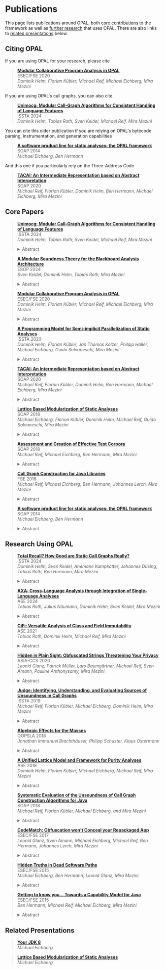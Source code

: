 # Publications

This page lists publications around OPAL, both [core contributions](#core-papers) to the framework as well as [further research](#research-using-opal) that uses OPAL.
There are also links to [related presentations](#related-presentations) below.

## Citing OPAL

If you are using OPAL for your research, please cite

> [**Modular Collaborative Program Analysis in OPAL**](https://2020.esec-fse.org/details/fse-2020-papers/191)  
> ESEC/FSE 2020  
> *Dominik Helm, Florian Kübler, Michael Reif, Michael Eichberg, Mira Mezini*

If you are using OPAL's call graphs, you can also cite

> [**Unimocg: Modular Call-Graph Algorithms for Consistent Handling of Language Features**](/articles/Unimocg@ISSTA24.pdf)  
> ISSTA 2024  
> *Dominik Helm, Tobias Roth, Sven Keidel, Michael Reif, Mira Mezini*

You can cite this older publication if you are relying on OPAL's bytecode parsing, instrumentation, and generation capabilities

> [**A software product line for static analyses: the OPAL framework**](https://doi.acm.org/10.1145/2614628.2614630)  
> SOAP 2014  
> *Michael Eichberg, Ben Hermann*

And this one if you particularly rely on the Three-Address Code

> [**TACAI: An Intermediate Representation based on Abstract Interpretation**](https://pldi20.sigplan.org/details/SOAP-2020-papers/1)  
> SOAP 2020  
> *Michael Reif, Florian Kübler, Dominik Helm, Ben Hermann, Michael Eichberg, Mira Mezini*

## Core Papers

> [**Unimocg: Modular Call-Graph Algorithms for Consistent Handling of Language Features**](/articles/Unimocg@ISSTA24.pdf)  
> ISSTA 2024  
> *Dominik Helm, Tobias Roth, Sven Keidel, Michael Reif, Mira Mezini*  
> <details><summary>Abstract</summary>
> Traditional call-graph construction algorithms conflate the computation of possible runtime types with the actual resolution of (virtual) calls.
> This tangled design impedes supporting complex language features and APIs and making systematic trade-offs between precision, soundness, and scalability.
> It also impedes implementation of precise downstream analyses that rely on type information.
>
> To address the problem, we propose Unimocg, a modular architecture for call-graph construction that decouples the computation of type information from resolving calls.
> Due to its modular design, Unimocg can combine a wide range of different call-graph algorithms with algorithm-agnostic modules to support individual language features.
> Moreover, these modules operate at the same precision as the chosen call-graph algorithm with no further effort.
> Additionally, Unimocg allows other analyses to easily reuse type information from the call-graph construction at full precision.
>
> We demonstrate how Unimocg enables a framework of call-graph algorithms with different precision, soundness, and scalability trade-offs from reusable modules.
> Unimocg currently supports ten call-graph algorithms from vastly different families, such as CHA, RTA, XTA, and *k*-*l*-CFA.
> These algorithms show consistent soundness without sacrificing precision or performance.
> We also show how an immutability analysis is improved using Unimocg.</details>

> [**A Modular Soundness Theory for the Blackboard Analysis Architecture**](https://link.springer.com/chapter/10.1007/978-3-031-57267-8_14)  
> ESOP 2024  
> *Sven Keidel, Dominik Helm, Tobias Roth, Mira Mezini*  
> <details><summary>Abstract</summary>
> Sound static analyses are an important ingredient for compiler optimizations and program verification tools.
> However, mathematically proving that a static analysis is sound is a difficult task due to two problems.
> First, soundness proofs relate two complicated program semantics (the static and the dynamic semantics) which are hard to reason about.
> Second, the more the static and dynamic semantics differ, the more work a soundness proof needs to do to bridge the impedance mismatch.
> These problems increase the effort and complexity of soundness proofs.
> Existing soundness theories address these problems by deriving both the dynamic and static semantics from the same artifact, often called generic interpreter.
> A generic interpreter provides a common structure along which a soundness proof can be composed, which avoids having to reason about the analysis as a whole.
> However, a generic interpreter restricts which analyses can be derived, as all derived analyses must roughly follow the program execution order.
>
> To lift this restriction, we develop a soundness theory for the blackboard analysis architecture, which is capable of describing backward, demand-driven, and summary-based analyses.
> The architecture describes static analyses with small independent modules, which communicate via a central store.
> Soundness of a compound analysis follows from soundness of all of its modules.
> Furthermore, modules can be proven sound independently, even though modules depend on each other.
> We evaluate our theory by proving soundness of four analyses: a pointer and call-graph analysis, a reflection analysis, an immutability analysis, and a demand-driven reaching definitions analysis.</details>

> [**Modular Collaborative Program Analysis in OPAL**](https://2020.esec-fse.org/details/fse-2020-papers/191)  
> ESEC/FSE 2020  
> *Dominik Helm, Florian Kübler, Michael Reif, Michael Eichberg, Mira Mezini*
>
> <details><summary>Abstract</summary>
> Current approaches combining multiple static analyses deriving different, independent properties focus either on modularity or performance.
> Whereas declarative approaches facilitate modularity and automated, analysis-independent optimizations, imperative approaches foster manual, analysis-specific optimizations.
>
> In this paper, we present a novel approach to static analyses that leverages the modularity of blackboard systems and combines declarative and imperative techniques.
> Our approach allows exchangeability, and pluggable extension of analyses in order to improve sound(i)ness, precision, and scalability and explicitly enables the combination of otherwise incompatible analyses.
> With our approach integrated in the OPAL framework, we were able to implement various dissimilar analyses, including a points-to analysis that outperforms an equivalent analysis from Doop, the state-of-the-art points-to analysis framework.</details>

> [**A Programming Model for Semi-implicit Parallelization of Static Analyses**](https://conf.researchr.org/details/issta-2020/issta-2020-papers/18/A-Programming-Model-for-Semi-implicit-Parallelization-of-Static-Analyses)  
> ISSTA 2020  
> *Dominik Helm, Florian Kübler, Jan Thomas Kölzer, Philipp Haller, Michael Eichberg, Guido Salvaneschi, Mira Mezini*  
> <details><summary>Abstract</summary>
> Parallelization of static analyses is necessary to scale to real-world programs, but it is a complex and difficult task and, therefore, often only done manually for selected high-profile analyses.
> In this paper, we propose a programming model for semi-implicit parallelization of static analyses which is inspired by reactive programming.
> Reusing the domain-expert knowledge on how to parallelize analyses encoded in the programming framework, developers do not need to think about parallelization and concurrency issues on their own.
> The programming model supports stateful computations, only requires monotonic computations over lattices, and is independent of specific analyses.
> Our evaluation shows the applicability of the programming model to different analyses and the importance of user-selected scheduling strategies.
> We implemented an IFDS solver that was able to outperform a state-of-the-art, specialized parallel IFDS solver both in absolute performance and scalability.</details>

> [**TACAI: An Intermediate Representation based on Abstract Interpretation**](https://pldi20.sigplan.org/details/SOAP-2020-papers/1)  
> SOAP 2020  
> *Michael Reif, Florian Kübler, Dominik Helm, Ben Hermann, Michael Eichberg, Mira Mezini*  
> <details><summary>Abstract</summary>
> To facilitate the easier development of static analyses, most Java static analysis frameworks provide an intermediate representation of Java bytecode.
> While such representations are often based on three-address code, the transformation itself is a great, yet too little used opportunity to apply optimizations to the transformed code, such as constant propagation.
>
> In this paper, we propose TACAl, a refinable intermediate representation that is based on abstract interpretation results of a method’s bytecode.
> Exchanging the underlying abstract interpretation domains enables the creation of various intermediate representations of different precision levels.
> Our evaluation shows that TACAI can be efficiently computed and provides slightly more precise receiver-type information than Soot’s Shimple representation.
> Furthermore, we show how exchanging the underlying abstract domains directly impacts the generated representation.</details>

> [**Lattice Based Modularization of Static Analyses**](https://conf.researchr.org/details/ecoop-issta-2018/SOAP-2018-papers/6/Lattice-Based-Modularization-of-Static-Analyses)  
> SOAP 2018  
> *Michael Eichberg, Florian Kübler, Dominik Helm, Michael Reif, Guido Salvaneschi, Mira Mezini*  
> <details><summary>Abstract</summary>
> Today, static analyses for, e.g., class immutability or method purity are developed as standalone analyses.
> Complementary information that could improve the analyses is either ignored by making a sound over-approximation or it is also computed by the analyses but at a rudimentary level.
> For example, an immutability analysis requires field mutability information, alias/escape information, and information about the concurrent behavior of methods to correctly classify classes such as java.lang.String or java.util.BigDecimal.
> As a result, without properly supporting the integration of independently developed, mutually benefiting analysis, many analyses will not correctly classify relevant entities.
>
> In this paper, we propose to use explicitly reified lattices that encode the information about a source code element’s properties (e.g., a method’s purity or a class’ immutability) as the sole interface between mutually dependent analyses enabling composition of multiple analyses.
> Our case study shows that using such an approach enables highly scalable, lightweight implementations of modularized static analyses.</details>

> [**Assessment and Creation of Effective Test Corpora**](/articles/Hermes@SOAP18.pdf)  
> SOAP 2018  
> *Michael Reif, Michael Eichberg, Ben Hermann, Mira Mezini*  
> <details><summary>Abstract</summary>
> An integral part of developing a new analysis is to validate the correctness of its implementation and to demonstrate its usefulness when applied to real-world code.
> As a foundation for addressing both challenges developers typically use custom or well-established collections of Java projects.
> The hope is that the collected projects are representative for the analysis’ target domain and therefore ensure a sound evaluation.
> But, without proper means to understand how and to which degree the features relevant to an analysis are found in the projects, the evaluation necessarily remains inconclusive.
> Additionally,it is likely that the collection contains many projects which are – w.r.t. the developed analysis – basically identical and therefore do not help the overall evaluation/testing of the analysis, but still cost evaluation time.
>
> To overcome these limitations we propose Hermes, a framework that enables the systematic assessment of given corpora and the creation of new corpora of Java projects.
> To show the usefulness ofHermes, we used it to comprehend the nature of the projects belonging to the Qualitas Corpus(QC) and then used it to compute a minimal subset of all QC projects useful for generic data- and control-flow analyses.
> This subset enables effective and efficient integration test suites.</details>

> [**Call Graph Construction for Java Libraries**](https://doi.acm.org/10.1145/2950290.2950312)  
> FSE 2016  
> *Michael Reif, Michael Eichberg, Ben Hermann, Johannes Lerch, Mira Mezini*  
> <details><summary>Abstract</summary>
> Today, every application uses software libraries.
> Yet, while a lot of research exists w.r.t. analyzing applications, research that targets the analysis of libraries independent of any application is scarce.
> This is unfortunate, because, for developers of libraries, such as the Java Development Kit (JDK), it is crucial to ensure that the library behaves as intended regardless of how it is used.
> To fill this gap, we discuss the construction of call graphs for libraries that abstract over all potential library usages.
> Call graphs are particularly relevant as they are a precursor of many advanced analyses, such as inter-procedural data-flow analyses.
>
> We show that the current practice of using call graph algorithms designed for applications to analyze libraries leads to call graphs that, at the same time, lack relevant call edges and contain unnecessary edges.
> This motivates the need for call graph construction algorithms dedicated to libraries.
> Unlike algorithms for applications, call graph construction algorithms for libraries must take into consideration the goals of subsequent analyses.
> Specifically, we show that it is essential to distinguish between the scenario of an analysis for potential exploitable vulnerabilities from the scenario of an analysis for general software quality attributes, e.g., dead methods or unused fields.
> This distinction affects the decision about what constitutes the library-private implementation, which therefore, needs special treatment.
> Thus, building one call graph that satisfies all needs is not sensical.
> Overall, we observed that the proposed call graph algorithms reduce the number of call edges up to 30% when compared to existing approaches.</details>

> [**A software product line for static analyses: the OPAL framework**](https://doi.acm.org/10.1145/2614628.2614630)  
> SOAP 2014  
> *Michael Eichberg, Ben Hermann*  
> <details><summary>Abstract</summary>
> Implementations of static analyses are usually tailored toward a single goal to be efficient, hampering reusability and adaptability of the components of an analysis.
> To solve these issues, we propose to implement static analyses as highly-configurable software product lines (SPLs).
> Furthermore, we also discuss an implementation of an SPL for static analyses—called OPAL—that uses advanced language features offered by the Scala programming language to get an easily adaptable and (type-)safe software product line.
>
> OPAL is a general purpose library for static analysis of Java Bytecode that is already successfully used.
> We present OPAL and show how a design based on software produce line engineering benefits the implementation of static analyses with the framework.</details>

## Research Using OPAL

> [**Total Recall? How Good are Static Call Graphs Really?**](/articles/TotalRecall@ISSTA24.pdf)  
> ISSTA 2024  
> *Dominik Helm, Sven Keidel, Anemone Kampkötter, Johannes Düsing, Tobias Roth, Ben Hermann, Mira Mezini*  
> <details><summary>Abstract</summary>
> Static call graphs are a fundamental building block of program analysis.
> However, differences in call-graph construction and the use of specific language features can yield unsoundness and imprecision.
> Call-graph analyses are evaluated using measures of precision and recall, but this is hard when a ground truth for real-world programs is generally unobtainable.
>
> In this work, we propose to use carefully constructed dynamic baselines based on fixed entry points and input corpora.
> The creation of this dynamic baseline is posed as an approximation of the ground truth—an optimization problem.
> We use manual extension and coverage-guided fuzzing for creating suitable input corpora.
>
> With these dynamic baselines, we study call-graph quality of multiple algorithms and implementations using four real-world Java programs.
> We find that our methodology provides valuable insights into call-graph quality and how to measure it.
> With this work, we provide a novel methodology to advance the field of static program analysis as we assess the computation of one of its core data structures—the call graph.</details>

> [**AXA: Cross-Language Analysis through Integration of Single-Language Analyses**](/articles/AXA@ASE24.pdf)  
> ASE 2024  
> *Tobias Roth, Julius Näumann, Dominik Helm, Sven Keidel, Mira Mezini*  
> <details><summary>Abstract</summary>
> Modern software is often implemented in multiple interacting programming languages.
> When performing static analysis of such software, it is desirable to reuse existing single-language analyses to allow access to the results of decades of implementation effort.
>
> However, there are major challenges for this approach.
> In this paper, we analyse them and present AXA, an architecture that addresses them and enables cross-language analysis by integrating single-language analyses.
>
> To evaluate AXA, we implemented a cross-language points-to analysis for Java applications that interact with native code via Java Native Interface (JNI) and with JavaScript code via Java’s ScriptEngine.
> The evaluation shows that AXA enables significant reuse of existing static analyses. 
> It also shows that AXA supports complex interactions and significantly increased recall of reused analyses without compromising precision.</details>

> [**CiFi: Versatile Analysis of Class and Field Immutability**](/articles/CiFi@ASE21.pdf)  
> ASE 2021  
> *Tobias Roth, Dominik Helm, Michael Reif, Mira Mezini*  
> <details><summary>Abstract</summary>
> Reasoning about immutability is important for pre-venting bugs, e.g., in multi-threaded software.
> So far, static analysis to infer immutability properties has mostly focused on individual objects and references.
> Reasoning about fields and entire classes, while significantly simpler, has gained less attention.
> Even a consistently used terminology is missing, which makes it difficult to implement analyses that rely on immutability information.
> We propose a model for class and field immutability that unifies terminology for immutability flavors considered by previous work and covers new levels of immutability to handle lazy initialization and immutability dependent on generic type parameters.
> Using the OPAL static analysis framework, we implement CiFi, a set of modular, collaborating analyses for different flavors of immutability, inferring the properties defined in our model.
> Additionally, we propose a benchmark of representative test cases for class and field immutability.
> We use the benchmark to showcase CiFi’s precision and recall in comparison to state of the art and use CiFi to study the prevalence of immutability in real-world libraries, showcasing the practical quality and relevance of our model.</details>

> [**Hidden in Plain Sight: Obfuscated Strings Threatening Your Privacy**](https://dl.acm.org/doi/10.1145/3320269.3384745)  
> ASIA-CCS 2020  
> *Leonid Glanz, Patrick Müller, Lars Baumgärtner, Michael Reif, Sven Amann, Pauline Anthonysamy, Mira Mezini*  
> <details><summary>Abstract</summary>
> String obfuscation is an established technique used by proprietary, closed-source applications to protect intellectual property.
> Furthermore, it is also frequently used to hide spyware or malware in applications.
> In both cases, the techniques range from bit-manipulation over XOR operations to AES encryption.
> However, string obfuscation techniques/tools suffer from one shared weakness:
> They generally have to embed the necessary logic to deobfuscate strings into the app code.
> In this paper, we show that most of the string obfuscation techniques found in malicious and benign applications for Android can easily be broken in an automated fashion.
> We developed StringHound, an open-source tool that uses novel techniques that identify obfuscated strings and reconstruct the originals using slicing.
> We evaluated StringHound on both benign and malicious Android apps
> In summary, we deobfuscate almost 30 times more obfuscated strings than other string deobfuscation tools.
> Additionally, we analyzed 100,000 Google Play Store apps and found multiple obfuscated strings that hide vulnerable cryptographic usages,
> insecure internet accesses, API keys, hard-coded passwords, and exploitation of privileges without the awareness of the developer.
> Furthermore, our analysis reveals that not only malware uses string obfuscation but also benign apps make extensive use of string obfuscation.</details>

> [**Judge: Identifying, Understanding, and Evaluating Sources of Unsoundness in Call Graphs**](https://conf.researchr.org/details/issta-2019/issta-2019-Technical-Papers/24/Judge-Identifying-Understanding-and-Evaluating-Sources-of-Unsoundness-in-Call-Grap)  
> ISSTA 2019  
> *Michael Reif, Florian Kübler, Michael Eichberg, Dominik Helm, Mira Mezini*  
> <details><summary>Abstract</summary>
> Call graphs are widely used; in particular for advanced control- and data-flow analyses.
> Even though many call graph algorithms with different precision and scalability properties have been proposed, a comprehensive understanding of sources of unsoundness, their relevance, and the capabilities of existing call graph algorithms in this respect is missing.
>
> To address this problem, we propose Judge, a toolchain that helps with understanding sources of unsoundness and improving the soundness of call graphs.
> In several experiments, we use Judge and an extensive test suite related to sources of unsoundness to (a) compute capability profiles for call graph implementations of Soot, WALA, DOOP, and OPAL, (b) to determine the prevalence language features and APIs that affect soundness in modern Java Bytecode, (c) to compare the call graphs of Soot, WALA, DOOP, and OPAL, highlighting important differences in their implementations, and (d) to evaluate the necessary effort to achieve project-specific reasonable sound call graphs.
>
> We show that soundness-relevant features/APIs are frequently used and that support for them differs vastly, up to the point where comparing call graphs computed by the same base algorithms (e.g., RTA) but different frameworks is bogus.
> We also show that Judge can support users in establishing the soundness of call graphs with reasonable effort.</details>

> [**Algebraic Effects for the Masses**](https://2018.splashcon.org/event/splash-2018-oopsla-algebraic-effects-for-the-masses)  
> OOPSLA 2018  
> *Jonathan Immanuel Brachthäuser, Philipp Schuster, Klaus Ostermann*  
> <details><summary>Abstract</summary>
> Algebraic effects are a program structuring paradigm with rising popularity in the functional programming language community.
> Algebraic effects are less wide-spread in the context of imperative, object oriented languages.
> We present a library to program with algebraic effects in Java.
> Our library consists of three core components:
> A type selective CPS transformation via JVM bytecode transformation, an implementation of delimited continuations on top of the bytecode transformation and finally a library for algebraic effects in terms of delimited continuations.</details>

> [**A Unified Lattice Model and Framework for Purity Analyses**](https://ieeexplore.ieee.org/abstract/document/9000061)  
> ASE 2018  
> *Dominik Helm, Florian Kübler, Michael Eichberg, Michael Reif, Mira Mezini*  
> <details><summary>Abstract</summary>
> Analyzing methods in object-oriented programs whether they are side-effect free and also deterministic, i.e., mathematically pure, has been the target of extensive research.
> Identifying such methods helps to find code smells and security related issues, and also helps analyses detecting concurrency bugs.
> Pure methods are also used by formal verification approaches as the foundations for specifications and proving the pureness is necessary to ensure correct specifications.
> However, so far no common terminology exists which describes the purity of methods.
> Furthermore, some terms (e.g., pure or side-effect free) are also used inconsistently.
> Further, all current approaches only report selected purity information making them only suitable for a smaller subset of the potential use cases.
> In this paper, we present a fine-grained unified lattice model which puts the purity levels found in the literature into relation and which adds a new level that generalizes existing definitions.
> We have also implemented a scalable, modularized purity analysis which produces significantly more precise results for real-world programs than the best-performing related work.
> The analysis shows that all defined levels are found in real-world projects.</details>

> [**Systematic Evaluation of the Unsoundness of Call Graph Construction Algorithms for Java**](http://michael-reif.name/publications/JCG.pdf)  
> SOAP 2018  
> *Michael Reif, Florian Kübler, Michael Eichberg, and Mira Mezini*  
> <details><summary>Abstract</summary>
> Call graphs are at the core of many static analyses ranging from the detection of unused methods to advanced control-and data-flow analyses.
> Therefore, a comprehensive under-standing of the precision and recall of the respective graphs is crucial to enable an assessment which call-graph construction algorithms are suited in which analysis scenario.
> For example, malware is often obfuscated and tries to hide its intent by using Reflection.
> Call graphs that do not represent reflective method calls are, therefore, of limited use when analyzing such apps.
>
> In general, the precision is well understood, but the recall is not, i.e., in which cases a call graph will not contain any call edges.
> In this paper, we discuss the design of a comprehensive test suite that enables us to compute a fingerprint of the unsoundnes sof the respective call-graph construction algorithms.
> This suite also enables us to make a comparative evaluation of static analysis frameworks.
> Comparing Soot and WALA shows that WALA currently has better support for new Java 8 features and also for Java Reflection.
> However, in some cases both fail to include expected edges.</details>

> [**CodeMatch: Obfuscation won't Conceal your Repackaged App**](http://www.st.informatik.tu-darmstadt.de/artifacts/codematch/)  
> ESEC/FSE 2017  
> *Leonid Glanz, Sven Amann, Michael Eichberg, Michael Reif, Ben Hermann, Johannes Lerch, Mira Mezini*  
> <details><summary>Abstract</summary>
> An established way to steal the income of app developers, or to trick users into installing malware, is the creation of repackaged apps.
> These are clones of – typically – successful apps.
> To conceal their nature, they are often obfuscated by their creators.
> But, given that it is a common best practice to obfuscate apps, a trivial identification of repackaged apps is not possible.
> The problem is further intensified by the prevalent usage of libraries.
> In many apps, the size of the overall code base is basically determined by the used libraries.
> Therefore, two apps, where the obfuscated code bases are very similar, do not have to be repackages of each other.
>
> To reliably detect repackaged apps, we propose a two step approach which first focuses on the identification and removal of the library code in obfuscated apps.
> This approach – LibDetect – relies on code representations which abstract over several parts of the underlying bytecode to be resilient against certain obfuscation techniques.
> Using this approach, we are able to identify on average 70% more used libraries per app than previous approaches.
> After the removal of an app’s library code, we then fuzzy hash the most abstract representation of the remaining app code to ensure that we can identify repackaged apps even if very advanced obfuscation techniques are used.
> This makes it possible to identify repackaged apps.
> Using our approach, we found that ≈15% of all apps in Android app stores are repackages.</details>

> [**Hidden Truths in Dead Software Paths**](https://doi.acm.org/10.1145/2786805.2786865)  
> ESEC/FSE 2015  
> *Michael Eichberg, Ben Hermann, Leonid Glanz, Mira Mezini*  
> <details><summary>Abstract</summary>
> Approaches and techniques for statically finding a multitude of issues in source code have been developed in the past.
> A core property of these approaches is that they are usually targeted towards finding only a very specific kind of issue and that the effort to develop such an analysis is significant.
> This strictly limits the number of kinds of issues that can be detected.
> In this paper, we discuss a generic approach based on the detection of infeasible paths in code that can discover a wide range of code smells ranging from useless code that hinders comprehension to real bugs.
> Code issues are identified by calculating the difference between the control-flow graph that contains all technically possible edges and the corresponding graph recorded while performing a more precise analysis using abstract interpretation.
> We have evaluated the approach using the Java Development Kit as well as the Qualitas Corpus (a curated collection of over 100 Java Applications) and were able to find thousands of issues across a wide range of categories.</details>

> [**Getting to know you... Towards a Capability Model for Java**](https://doi.acm.org/10.1145/2786805.2786829)  
> ESEC/FSE 2015  
> *Ben Hermann, Michael Reif, Michael Eichberg, Mira Mezini*  
> <details><summary>Abstract</summary>
> Developing software from reusable libraries lets developers face a security dilemma:
> Either be efficient and reuse libraries as they are or inspect them, know about their resource usage, but possibly miss deadlines as reviews are a time consuming process.
> In this paper, we propose a novel capability inference mechanism for libraries written in Java.
> It uses a coarse-grained capability model for system resources that can be presented to developers.
> We found that the capability inference agrees by 86.81% on expectations towards capabilities that can be derived from project documentation.
> Moreover, our approach can find capabilities that cannot be discovered using project documentation.
> It is thus a helpful tool for developers mitigating the aforementioned dilemma.</details>

## Related Presentations

> [**Your JDK 8**](/articles/Your_JDK-Entwicklertag2015.pdf)  
> *Michael Eichberg*

> [**Lattice Based Modularization of Static Analyses**](/articles/FPCF-Slides@SOAP18.pdf)  
> *Michael Eichberg*
